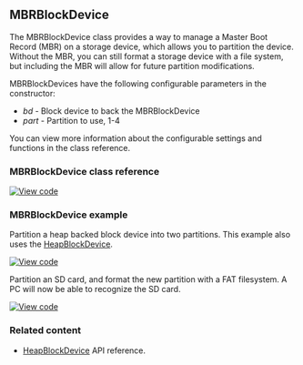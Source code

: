 ## MBRBlockDevice

The MBRBlockDevice class provides a way to manage a Master Boot Record (MBR) on a storage device, which allows you to partition the device. Without the MBR, you can still format a storage device with a file system, but including the MBR will allow for future partition modifications.

MBRBlockDevices have the following configurable parameters in the constructor:

  - _bd_ - Block device to back the MBRBlockDevice
  - _part_ - Partition to use, 1-4

You can view more information about the configurable settings and functions in the class reference.

### MBRBlockDevice class reference

[![View code](https://www.mbed.com/embed/?type=library)](http://os.mbed.com/docs/v5.8/mbed-os-api-doxy/class_m_b_r_block_device.html)

### MBRBlockDevice example

Partition a heap backed block device into two partitions. This example also uses the [HeapBlockDevice](/docs/v5.8/reference/heapblockdevice.html).

[![View code](https://www.mbed.com/embed/?url=https://os.mbed.com/teams/mbed_example/code/MBRBlockDevice_ex_1/)](https://os.mbed.com/teams/mbed_example/code/MBRBlockDevice_ex_1/file/daa62d7aa9f9/main.cpp)

Partition an SD card, and format the new partition with a FAT filesystem. A PC will now be able to recognize the SD card.

[![View code](https://www.mbed.com/embed/?url=https://os.mbed.com/teams/mbed_example/code/MBRBlockDevice_ex_2/)](https://os.mbed.com/teams/mbed_example/code/MBRBlockDevice_ex_2/file/a48b7099a59c/main.cpp)

### Related content

- [HeapBlockDevice](/docs/v5.8/reference/heapblockdevice.html) API reference.
